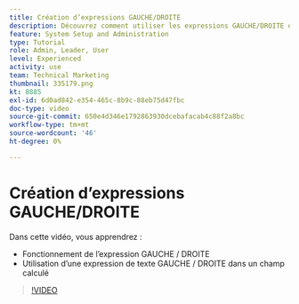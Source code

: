 ```yaml
---
title: Création d’expressions GAUCHE/DROITE
description: Découvrez comment utiliser les expressions GAUCHE/DROITE dans un champ calculé dans Adobe [!DNL Workfront].
feature: System Setup and Administration
type: Tutorial
role: Admin, Leader, User
level: Experienced
activity: use
team: Technical Marketing
thumbnail: 335179.png
kt: 8885
exl-id: 6d0ad842-e354-465c-8b9c-88eb75d47fbc
doc-type: video
source-git-commit: 650e4d346e1792863930dcebafacab4c88f2a8bc
workflow-type: tm+mt
source-wordcount: '46'
ht-degree: 0%

---
```


# Création d’expressions GAUCHE/DROITE

Dans cette vidéo, vous apprendrez :

* Fonctionnement de l’expression GAUCHE / DROITE
* Utilisation d’une expression de texte GAUCHE / DROITE dans un champ calculé

>[!VIDEO](https://video.tv.adobe.com/v/335179/?quality=12&learn=on)
